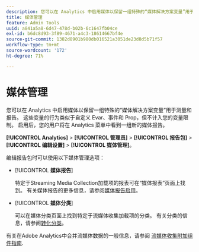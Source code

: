 ```yaml
---
description: 您可以在 Analytics 中启用媒体以保留一组特殊的“媒体解决方案变量”用于测量和报告。
title: 媒体管理
feature: Admin Tools
uuid: a841a5a8-6d47-478d-b02b-6c1647fb04ce
exl-id: b6dc8d93-3f89-4671-a4c3-18614667bf4e
source-git-commit: 1382d8901b980db016521a3051de23d8d5b71f57
workflow-type: tm+mt
source-wordcount: '172'
ht-degree: 71%

---
```


# 媒体管理

您可以在 Analytics 中启用媒体以保留一组特殊的“媒体解决方案变量”用于测量和报告。 这些变量的行为类似于自定义 Evar、事件和 Prop，但不计入您的变量限制。 启用后，您的用户将在 Analytics 菜单中看到一组新的媒体报告。

**[!UICONTROL Analytics]** > **[!UICONTROL 管理员]** > **[!UICONTROL 报告包]** > **[!UICONTROL 编辑设置]** > **[!UICONTROL 媒体管理]**。

编辑报告包时可以使用以下媒体管理选项：

* [!UICONTROL **媒体报告**]

  特定于Streaming Media Collection加载项的报表可在“媒体报表”页面上找到。 有关媒体报告的更多信息，请参阅[媒体报告启用](https://experienceleague.adobe.com/docs/media-analytics/using/media-reports/media-reports-enable.html)。

* [!UICONTROL **媒体分类**]

  可以在媒体分类页面上找到特定于流媒体收集加载项的分类。 有关分类的信息，请参阅[转化分类](/help/admin/admin/c-manage-report-suites/c-edit-report-suites/conversion-var-admin/conversion-classifications.md)。

有关在Adobe Analytics中合并流媒体数据的一般信息，请参阅 [流媒体收集附加组件指南](https://experienceleague.adobe.com/docs/media-analytics/using/media-overview.html?lang=zh-Hans).
